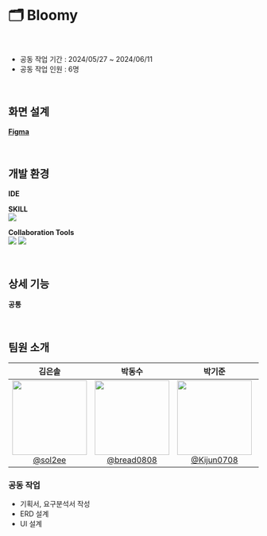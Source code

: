 # 🗂️ Bloomy
<br>

- 공동 작업 기간 : 2024/05/27 ~ 2024/06/11
- 공동 작업 인원 : 6명

<br>

## 화면 설계

**[Figma](https://www.figma.com/design/AbrPeZXwssvVnBM3n9ZNkk/Bloomy?node-id=0-1&t=bdKGPKAuQtSmZXb2-1)**

<br>

## 개발 환경

**IDE**   


**SKILL**  
<img src="https://img.shields.io/badge/Java-007396?style=flat-square&logo=Java&logoColor=white"/> 


**Collaboration Tools**  
<img src="https://img.shields.io/badge/github-181717?style=flat-square&logo=github&logoColor=white"> 
<img src="https://img.shields.io/badge/discord-5865F2?style=flat-square&logo=discord&logoColor=white">

<br>


## 상세 기능

**공통**



<br>

## 팀원 소개
<div align="center">

| **김은솔** | **박동수** | **박기준** | **윤준섭** |**이지유**|**정혜정**|
|:-:|:-:|:-:|:-:|:-:|:-:|
|[<img src="https://avatars.githubusercontent.com/u/155609506?v=4" width="150" height="150"/> <br> @sol2ee](https://github.com/sol2ee)|[<img src="https://avatars.githubusercontent.com/u/155510771?v=4" width="150" height="150"/> <br> @bread0808](https://github.com/bread0808)|[<img src="https://avatars.githubusercontent.com/u/157680931?v=4" width="150" height="150"/> <br> @Kijun0708](https://github.com/Kijun0708)|[<img src="https://avatars.githubusercontent.com/u/72927363?v=4" width="150" height="150"/> <br> @jjjub](https://github.com/jjjub)|[<img src="https://avatars.githubusercontent.com/u/153978814?v=4" width="150" height="150"/> <br> @zyoo-d](https://github.com/zyoo-d)|[<img src="https://avatars.githubusercontent.com/u/128907052?v=4" width="150" height="150"/> <br> @VVjD](https://github.com/VVjD)|

</div>

### 공동 작업

- 기획서, 요구분석서 작성
- ERD 설계
- UI 설계
